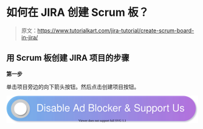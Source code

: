 # 如何在 JIRA 创建 Scrum 板？

> 原文：<https://www.tutorialkart.com/jira-tutorial/create-scrum-board-in-jira/>

## 用 Scrum 板创建 JIRA 项目的步骤

**第一步**

单击项目旁边的向下箭头按钮。然后点击创建项目按钮。

[![](img/925da31b32d6bc3827932f6c8afb11bb.png)](https://www.tutorialkart.com/)